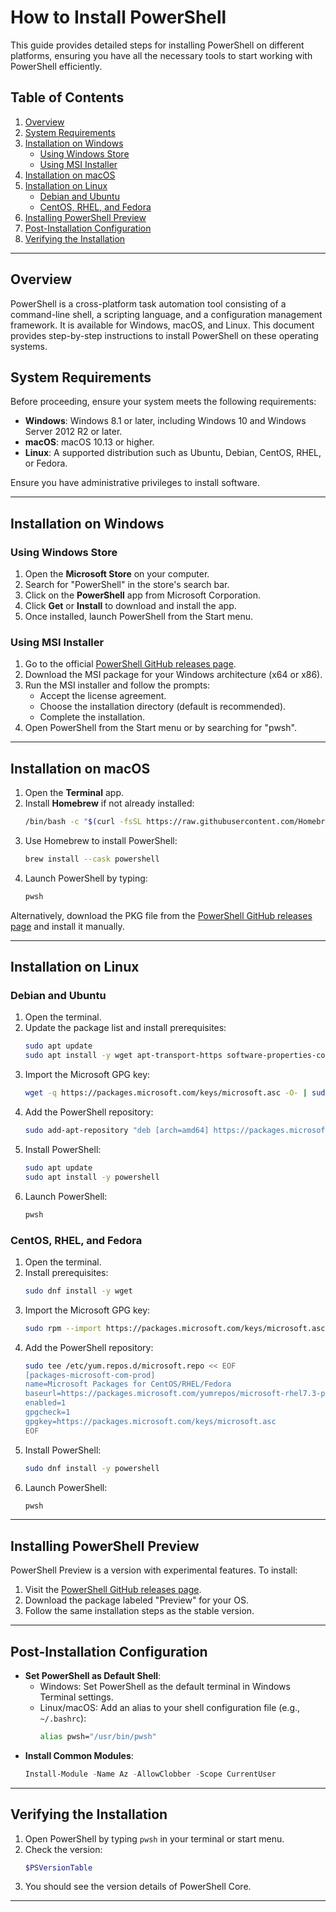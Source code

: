 # How to Install PowerShell

This guide provides detailed steps for installing PowerShell on different platforms, ensuring you have all the necessary tools to start working with PowerShell efficiently.

## Table of Contents
1. [Overview](#overview)
2. [System Requirements](#system-requirements)
3. [Installation on Windows](#installation-on-windows)
    - [Using Windows Store](#using-windows-store)
    - [Using MSI Installer](#using-msi-installer)
4. [Installation on macOS](#installation-on-macos)
5. [Installation on Linux](#installation-on-linux)
    - [Debian and Ubuntu](#debian-and-ubuntu)
    - [CentOS, RHEL, and Fedora](#centos-rhel-and-fedora)
6. [Installing PowerShell Preview](#installing-powershell-preview)
7. [Post-Installation Configuration](#post-installation-configuration)
8. [Verifying the Installation](#verifying-the-installation)

---

## Overview
PowerShell is a cross-platform task automation tool consisting of a command-line shell, a scripting language, and a configuration management framework. It is available for Windows, macOS, and Linux. This document provides step-by-step instructions to install PowerShell on these operating systems.

## System Requirements
Before proceeding, ensure your system meets the following requirements:
- **Windows**: Windows 8.1 or later, including Windows 10 and Windows Server 2012 R2 or later.
- **macOS**: macOS 10.13 or higher.
- **Linux**: A supported distribution such as Ubuntu, Debian, CentOS, RHEL, or Fedora.

Ensure you have administrative privileges to install software.

---

## Installation on Windows

### Using Windows Store
1. Open the **Microsoft Store** on your computer.
2. Search for "PowerShell" in the store's search bar.
3. Click on the **PowerShell** app from Microsoft Corporation.
4. Click **Get** or **Install** to download and install the app.
5. Once installed, launch PowerShell from the Start menu.

### Using MSI Installer
1. Go to the official [PowerShell GitHub releases page](https://github.com/PowerShell/PowerShell/releases).
2. Download the MSI package for your Windows architecture (x64 or x86).
3. Run the MSI installer and follow the prompts:
   - Accept the license agreement.
   - Choose the installation directory (default is recommended).
   - Complete the installation.
4. Open PowerShell from the Start menu or by searching for "pwsh".

---

## Installation on macOS
1. Open the **Terminal** app.
2. Install **Homebrew** if not already installed:
   ```bash
   /bin/bash -c "$(curl -fsSL https://raw.githubusercontent.com/Homebrew/install/HEAD/install.sh)"
   ```
3. Use Homebrew to install PowerShell:
   ```bash
   brew install --cask powershell
   ```
4. Launch PowerShell by typing:
   ```bash
   pwsh
   ```

Alternatively, download the PKG file from the [PowerShell GitHub releases page](https://github.com/PowerShell/PowerShell/releases) and install it manually.

---

## Installation on Linux

### Debian and Ubuntu
1. Open the terminal.
2. Update the package list and install prerequisites:
   ```bash
   sudo apt update
   sudo apt install -y wget apt-transport-https software-properties-common
   ```
3. Import the Microsoft GPG key:
   ```bash
   wget -q https://packages.microsoft.com/keys/microsoft.asc -O- | sudo apt-key add -
   ```
4. Add the PowerShell repository:
   ```bash
   sudo add-apt-repository "deb [arch=amd64] https://packages.microsoft.com/repos/microsoft-ubuntu-focal-prod focal main"
   ```
5. Install PowerShell:
   ```bash
   sudo apt update
   sudo apt install -y powershell
   ```
6. Launch PowerShell:
   ```bash
   pwsh
   ```

### CentOS, RHEL, and Fedora
1. Open the terminal.
2. Install prerequisites:
   ```bash
   sudo dnf install -y wget
   ```
3. Import the Microsoft GPG key:
   ```bash
   sudo rpm --import https://packages.microsoft.com/keys/microsoft.asc
   ```
4. Add the PowerShell repository:
   ```bash
   sudo tee /etc/yum.repos.d/microsoft.repo << EOF
   [packages-microsoft-com-prod]
   name=Microsoft Packages for CentOS/RHEL/Fedora
   baseurl=https://packages.microsoft.com/yumrepos/microsoft-rhel7.3-prod
   enabled=1
   gpgcheck=1
   gpgkey=https://packages.microsoft.com/keys/microsoft.asc
   EOF
   ```
5. Install PowerShell:
   ```bash
   sudo dnf install -y powershell
   ```
6. Launch PowerShell:
   ```bash
   pwsh
   ```

---

## Installing PowerShell Preview
PowerShell Preview is a version with experimental features. To install:
1. Visit the [PowerShell GitHub releases page](https://github.com/PowerShell/PowerShell/releases).
2. Download the package labeled "Preview" for your OS.
3. Follow the same installation steps as the stable version.

---

## Post-Installation Configuration
- **Set PowerShell as Default Shell**:
  - Windows: Set PowerShell as the default terminal in Windows Terminal settings.
  - Linux/macOS: Add an alias to your shell configuration file (e.g., `~/.bashrc`):
    ```bash
    alias pwsh="/usr/bin/pwsh"
    ```
- **Install Common Modules**:
  ```powershell
  Install-Module -Name Az -AllowClobber -Scope CurrentUser
  ```

---

## Verifying the Installation
1. Open PowerShell by typing `pwsh` in your terminal or start menu.
2. Check the version:
   ```powershell
   $PSVersionTable
   ```
3. You should see the version details of PowerShell Core.

---

